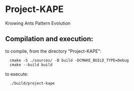 # Project-KAPE
Knowing Ants Pattern Evolution

## Compilation and execution:
to compile, from the directory "Project-KAPE":  
```shell
  cmake -S ./sources/ -B build -DCMAKE_BUILD_TYPE=Debug  
  cmake --build build  
```
to execute:  
```shell
  ./build/project-kape
```
